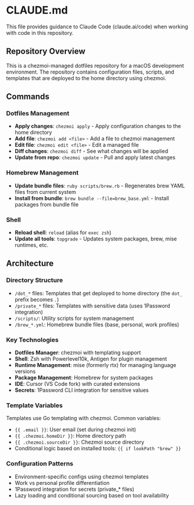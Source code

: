 # CLAUDE.md

This file provides guidance to Claude Code (claude.ai/code) when working with code in this repository.

## Repository Overview

This is a chezmoi-managed dotfiles repository for a macOS development environment. The repository contains configuration files, scripts, and templates that are deployed to the home directory using chezmoi.

## Commands

### Dotfiles Management
- **Apply changes**: `chezmoi apply` - Apply configuration changes to the home directory
- **Add file**: `chezmoi add <file>` - Add a file to chezmoi management
- **Edit file**: `chezmoi edit <file>` - Edit a managed file
- **Diff changes**: `chezmoi diff` - See what changes will be applied
- **Update from repo**: `chezmoi update` - Pull and apply latest changes

### Homebrew Management
- **Update bundle files**: `ruby scripts/brew.rb` - Regenerates brew YAML files from current system
- **Install from bundle**: `brew bundle --file=brew_base.yml` - Install packages from bundle file

### Shell
- **Reload shell**: `reload` (alias for `exec zsh`)
- **Update all tools**: `topgrade` - Updates system packages, brew, mise runtimes, etc.

## Architecture

### Directory Structure
- `/dot_*` files: Templates that get deployed to home directory (the `dot_` prefix becomes `.`)
- `/private_*` files: Templates with sensitive data (uses 1Password integration)
- `/scripts/`: Utility scripts for system management
- `/brew_*.yml`: Homebrew bundle files (base, personal, work profiles)

### Key Technologies
- **Dotfiles Manager**: chezmoi with templating support
- **Shell**: Zsh with Powerlevel10k, Antigen for plugin management
- **Runtime Management**: mise (formerly rtx) for managing language versions
- **Package Management**: Homebrew for system packages
- **IDE**: Cursor (VS Code fork) with curated extensions
- **Secrets**: 1Password CLI integration for sensitive values

### Template Variables
Templates use Go templating with chezmoi. Common variables:
- `{{ .email }}`: User email (set during chezmoi init)
- `{{ .chezmoi.homeDir }}`: Home directory path
- `{{ .chezmoi.sourceDir }}`: Chezmoi source directory
- Conditional logic based on installed tools: `{{ if lookPath "brew" }}`

### Configuration Patterns
- Environment-specific configs using chezmoi templates
- Work vs personal profile differentiation
- 1Password integration for secrets (private_* files)
- Lazy loading and conditional sourcing based on tool availability